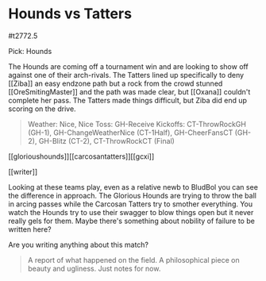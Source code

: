 # Hounds vs Tatters

#t2772.5

Pick: Hounds

The Hounds are coming off a tournament win and are looking to show off against one of their arch-rivals. The Tatters lined up specifically to deny [[Ziba]] an easy endzone path but a rock from the crowd stunned [[OreSmitingMaster]] and the path was made clear, but [[Oxana]] couldn't complete her pass. The Tatters made things difficult, but Ziba did end up scoring on the drive.

> Weather: Nice, Nice
> Toss: GH-Receive
> Kickoffs: CT-ThrowRockGH (GH-1), GH-ChangeWeatherNice (CT-1Half), GH-CheerFansCT (GH-2), GH-Blitz (CT-2), CT-ThrowRockCT (Final)

[[glorioushounds]][[carcosantatters]][[gcxi]]

[[writer]]

Looking at these teams play, even as a relative newb to BludBol you can see the difference in approach. The Glorious Hounds are trying to throw the ball in arcing passes while the Carcosan Tatters try to smother everything. You watch the Hounds try to use their swagger to blow things open but it never really gels for them. Maybe there's something about nobility of failure to be written here?

Are you writing anything about this match?

> A report of what happened on the field.
> A philosophical piece on beauty and ugliness.
> Just notes for now.